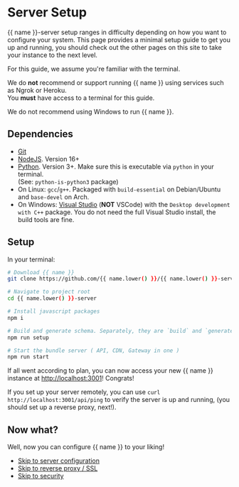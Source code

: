 # Server Setup

{{ name }}-server setup ranges in difficulty depending on how you want to configure your system.
This page provides a minimal setup guide to get you up and running,
you should check out the other pages on this site to take your instance to the next level.

For this guide, we assume you're familiar with the terminal.

We do **not** recommend or support running {{ name }} using services such as Ngrok or Heroku.  
You **must** have access to a terminal for this guide.

We do not recommend using Windows to run {{ name }}.

## Dependencies

- [Git](https://git-scm.com/)
- [NodeJS](https://nodejs.org). Version 16+
- [Python](https://www.python.org/). Version 3+. Make sure this is executable via `python` in your terminal.  
     (See: `python-is-python3` package)
- On Linux: `gcc`/`g++`. Packaged with `build-essential` on Debian/Ubuntu and `base-devel` on Arch.
- On Windows: [Visual Studio](https://visualstudio.microsoft.com/) (**NOT** VSCode) with the `Desktop development with C++` package.
    You do not need the full Visual Studio install, the build tools are fine.

## Setup

In your terminal:

```bash
# Download {{ name }}
git clone https://github.com/{{ name.lower() }}/{{ name.lower() }}-server.git

# Navigate to project root
cd {{ name.lower() }}-server

# Install javascript packages
npm i

# Build and generate schema. Separately, they are `build` and `generate:schema`.
npm run setup

# Start the bundle server ( API, CDN, Gateway in one )
npm run start
```

If all went according to plan, you can now access your new {{ name }} instance at [http://localhost:3001](http://localhost:3001)! Congrats!

If you set up your server remotely, you can use `curl http://localhost:3001/api/ping` to verify the server is up and running,
(you should set up a reverse proxy, next!).

## Now what?

Well, now you can configure {{ name }} to your liking!

- [Skip to server configuration](configuration)
- [Skip to reverse proxy / SSL](reverseProxy.md)
- [Skip to security](security)

